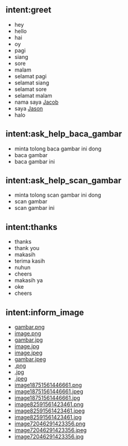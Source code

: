 ## intent:greet
- hey
- hello
- hai
- oy
- pagi
- siang
- sore
- malam
- selamat pagi
- selamat siang
- selamat sore
- selamat malam
- nama saya [Jacob](person)
- saya [Jason](person)
- halo

## intent:ask_help_baca_gambar
- minta tolong baca gambar ini dong
- baca gambar
- baca gambar ini

## intent:ask_help_scan_gambar
- minta tolong scan gambar ini dong
- scan gambar
- scan gambar ini

## intent:thanks
- thanks
- thank you
- makasih
- terima kasih
- nuhun
- cheers
- makasih ya
- oke
- cheers

## intent:inform_image
- [gambar.png](image)
- [image.png](image)
- [gambar.jpg](image)
- [image.jpg](image)
- [image.jpeg](image)
- [gambar.jpeg](image)
- [.png](image)
- [.jpg](image)
- [.jpeg](image)
- [image18751561446661.png](image)
- [image18751561446661.jpeg](image)
- [image18751561446661.jpg](image)
- [image82591561423461.png](image)
- [image82591561423461.jpeg](image)
- [image82591561423461.jpg](image)
- [image72046291423356.png](image)
- [image72046291423356.jpeg](image)
- [image72046291423356.jpg](image)